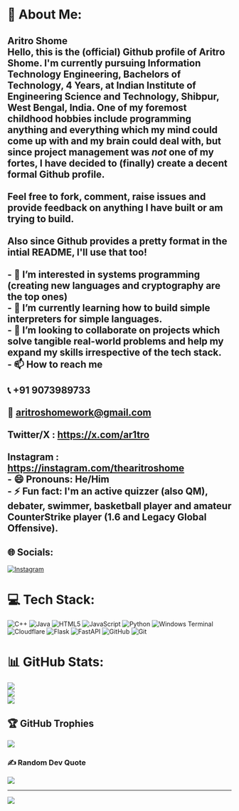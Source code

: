 # 💫 About Me:
## Aritro Shome<br>Hello, this is the (official) Github profile of Aritro Shome. I'm currently pursuing Information Technology Engineering, Bachelors of Technology, 4 Years, at Indian Institute of Engineering Science and Technology, Shibpur, West Bengal, India. One of my foremost childhood hobbies include programming anything and everything which my mind could come up with and my brain could deal with, but since project management was _not_ one of my fortes, I have decided to (finally) create a decent formal Github profile. <br><br>Feel free to fork, comment, raise issues and provide feedback on anything I have built or am trying to build. <br><br>Also since Github provides a pretty format in the intial README, I'll use that too!<br><br>- 👀 I’m interested in systems programming (creating new languages and cryptography are the top ones)<br>- 🌱 I’m currently learning how to build simple interpreters for simple languages.<br>- 💞️ I’m looking to collaborate on projects which solve tangible real-world problems and help my expand my skills irrespective of the tech stack.<br>- 📫 How to reach me<br>  <br>  📞 +91 9073989733<br><br>  📧 aritroshomework@gmail.com<br><br>  Twitter/X : https://x.com/ar1tro<br><br>  Instagram : https://instagram.com/thearitroshome<br>- 😄 Pronouns: He/Him<br>- ⚡ Fun fact: I'm an active quizzer (also QM), debater, swimmer, basketball player and amateur CounterStrike player (1.6 and Legacy Global Offensive).<br>


## 🌐 Socials:
[![Instagram](https://img.shields.io/badge/Instagram-%23E4405F.svg?logo=Instagram&logoColor=white)](https://instagram.com/thearitroshome) 

# 💻 Tech Stack:
![C++](https://img.shields.io/badge/c++-%2300599C.svg?style=flat&logo=c%2B%2B&logoColor=white) ![Java](https://img.shields.io/badge/java-%23ED8B00.svg?style=flat&logo=openjdk&logoColor=white) ![HTML5](https://img.shields.io/badge/html5-%23E34F26.svg?style=flat&logo=html5&logoColor=white) ![JavaScript](https://img.shields.io/badge/javascript-%23323330.svg?style=flat&logo=javascript&logoColor=%23F7DF1E) ![Python](https://img.shields.io/badge/python-3670A0?style=flat&logo=python&logoColor=ffdd54) ![Windows Terminal](https://img.shields.io/badge/Windows%20Terminal-%234D4D4D.svg?style=flat&logo=windows-terminal&logoColor=white) ![Cloudflare](https://img.shields.io/badge/Cloudflare-F38020?style=flat&logo=Cloudflare&logoColor=white) ![Flask](https://img.shields.io/badge/flask-%23000.svg?style=flat&logo=flask&logoColor=white) ![FastAPI](https://img.shields.io/badge/FastAPI-005571?style=flat&logo=fastapi) ![GitHub](https://img.shields.io/badge/github-%23121011.svg?style=flat&logo=github&logoColor=white) ![Git](https://img.shields.io/badge/git-%23F05033.svg?style=flat&logo=git&logoColor=white)
# 📊 GitHub Stats:
![](https://github-readme-stats.vercel.app/api?username=sortira&theme=gruvbox&hide_border=true&include_all_commits=true&count_private=true)<br/>
![](https://github-readme-streak-stats.herokuapp.com/?user=sortira&theme=gruvbox&hide_border=true)<br/>
![](https://github-readme-stats.vercel.app/api/top-langs/?username=sortira&theme=gruvbox&hide_border=true&include_all_commits=true&count_private=true&layout=compact)

## 🏆 GitHub Trophies
![](https://github-profile-trophy.vercel.app/?username=sortira&theme=radical&no-frame=false&no-bg=true&margin-w=4)

### ✍️ Random Dev Quote
![](https://quotes-github-readme.vercel.app/api?type=horizontal&theme=gruvbox)

---
[![](https://visitcount.itsvg.in/api?id=sortira&icon=0&color=4)](https://visitcount.itsvg.in)

<!-- Proudly created with GPRM ( https://gprm.itsvg.in ) -->